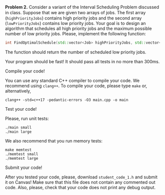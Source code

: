 **Problem 2.** Consider a variant of the Interval Scheduling Problem discussed in class. Suppose that we are given two arrays of jobs. The ﬁrst array (`highPriorityJobs`) contains high priority jobs and the second array (`lowPriorityJobs`) contains low priority jobs. Your goal is to design an algorithm that schedules all high priority jobs and the maximum possible number of low priority jobs. Please, implement the following function:
```cpp
int FindOptimalSchedule(std::vector<Job> highPriorityJobs, std::vector<Job> lowPriorityJobs)
```
The function should return the number of scheduled low priority jobs.

Your program should be fast! It should pass all tests in no more than 300ms.

Compile your code!

You can use any standard C++ compiler to compile your code. We recommend using `clang++`. To compile your code, please type `make` or, alternatively, 

```
clang++ -std=c++17 -pedantic-errors -O3 main.cpp -o main
```

Test your code!

Please, run unit tests:
``` 
./main small
./main large
```

We also recommend that you run memory tests:
```
make memtest
./memtest small
./memtest large
```

Submit your code!

After you tested your code, please, download 
``student_code_1.h`` and submit it on Canvas! Make sure that this file does not contain any commented out code. Also, please, check that your code does not print any debug output.